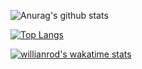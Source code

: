 ![Anurag's github stats](https://github-readme-stats.vercel.app/api?username=heriquegarcia-web)

[![Top Langs](https://github-readme-stats.vercel.app/api/top-langs/?username=heriquegarcia-web&layout=compact)](https://github.com/anuraghazra/github-readme-stats)

[![willianrod's wakatime stats](https://github-readme-stats.vercel.app/api/wakatime?username=heriquegarcia-web)](https://github.com/anuraghazra/github-readme-stats)
